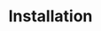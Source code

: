 ---
title: Installation
desc: A set of Firebase installtion instructions for the Quasar framework.
---